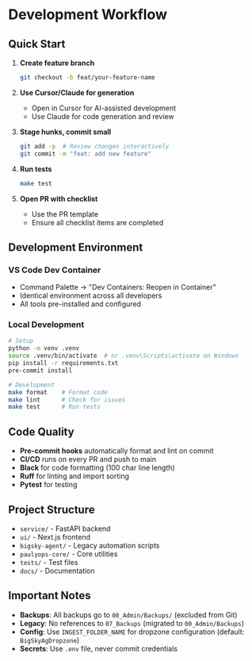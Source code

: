 # Development Workflow

## Quick Start

1. **Create feature branch**
   ```bash
   git checkout -b feat/your-feature-name
   ```

2. **Use Cursor/Claude for generation**
   - Open in Cursor for AI-assisted development
   - Use Claude for code generation and review

3. **Stage hunks, commit small**
   ```bash
   git add -p  # Review changes interactively
   git commit -m "feat: add new feature"
   ```

4. **Run tests**
   ```bash
   make test
   ```

5. **Open PR with checklist**
   - Use the PR template
   - Ensure all checklist items are completed

## Development Environment

### VS Code Dev Container
- Command Palette → "Dev Containers: Reopen in Container"
- Identical environment across all developers
- All tools pre-installed and configured

### Local Development
```bash
# Setup
python -m venv .venv
source .venv/bin/activate  # or .venv\Scripts\activate on Windows
pip install -r requirements.txt
pre-commit install

# Development
make format    # Format code
make lint      # Check for issues
make test      # Run tests
```

## Code Quality

- **Pre-commit hooks** automatically format and lint on commit
- **CI/CD** runs on every PR and push to main
- **Black** for code formatting (100 char line length)
- **Ruff** for linting and import sorting
- **Pytest** for testing

## Project Structure

- `service/` - FastAPI backend
- `ui/` - Next.js frontend
- `bigsky-agent/` - Legacy automation scripts
- `paulyops-core/` - Core utilities
- `tests/` - Test files
- `docs/` - Documentation

## Important Notes

- **Backups**: All backups go to `00_Admin/Backups/` (excluded from Git)
- **Legacy**: No references to `07_Backups` (migrated to `00_Admin/Backups`)
- **Config**: Use `INGEST_FOLDER_NAME` for dropzone configuration (default: `BigSkyAgDropzone`)
- **Secrets**: Use `.env` file, never commit credentials
